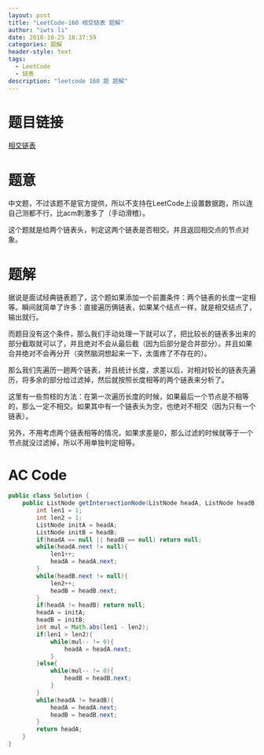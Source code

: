 ```yaml
---
layout: post
title: "LeetCode-160 相交链表 题解"
author: "iwts li"
date: 2018-10-25 18:37:59
categories: 题解
header-style: text
tags:
  - LeetCode
  - 链表
description: "leetcode 160 题 题解"
---
```


# 题目链接

[相交链表](https://leetcode.cn/problems/intersection-of-two-linked-lists/)

# 题意

中文题，不过该题不是官方提供，所以不支持在LeetCode上设置数据跑，所以连自己测都不行，比acm刺激多了（手动滑稽）。

这个题就是给两个链表头，判定这两个链表是否相交。并且返回相交点的节点对象。

# 题解

据说是面试经典链表题了，这个题如果添加一个前置条件：两个链表的长度一定相等。瞬间就简单了许多：直接遍历俩链表，如果某个结点一样，就是相交结点了，输出就行。

而题目没有这个条件，那么我们手动处理一下就可以了，把比较长的链表多出来的部分截取就可以了，并且绝对不会从最后截（因为后部分是合并部分）。并且如果合并绝对不会再分开（突然脑洞想起来一下，太蛋疼了不存在的）。

那么我们先遍历一趟两个链表，并且统计长度，求差以后，对相对较长的链表先遍历，将多余的部分给过滤掉，然后就按照长度相等的两个链表来分析了。

这里有一些剪枝的方法：在第一次遍历长度的时候，如果最后一个节点是不相等的，那么一定不相交。如果其中有一个链表头为空，也绝对不相交（因为只有一个链表）。

另外，不用考虑两个链表相等的情况，如果求差是0，那么过滤的时候就等于一个节点就没过滤掉，所以不用单独判定相等。

# AC Code
```java
public class Solution {
    public ListNode getIntersectionNode(ListNode headA, ListNode headB) {
        int len1 = 1;
        int len2 = 1;
        ListNode initA = headA;
        ListNode initB = headB;
        if(headA == null || headB == null) return null;
        while(headA.next != null){
            len1++;
            headA = headA.next;
        }
        while(headB.next != null){
            len2++;
            headB = headB.next;
        }
        if(headA != headB) return null;
        headA = initA;
        headB = initB;
        int mul = Math.abs(len1 - len2);
        if(len1 > len2){
            while(mul-- != 0){
                headA = headA.next;
            }
        }else{
            while(mul-- != 0){
                headB = headB.next;
            }
        }
        while(headA != headB){
            headA = headA.next;
            headB = headB.next;
        }
        return headA;
    }
}
```
